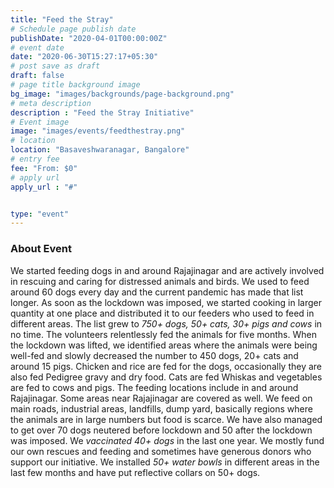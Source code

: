 ```yaml
---
title: "Feed the Stray"
# Schedule page publish date
publishDate: "2020-04-01T00:00:00Z"
# event date
date: "2020-06-30T15:27:17+05:30"
# post save as draft
draft: false
# page title background image
bg_image: "images/backgrounds/page-background.png"
# meta description
description : "Feed the Stray Initiative"
# Event image
image: "images/events/feedthestray.png"
# location
location: "Basaveshwaranagar, Bangalore"
# entry fee
fee: "From: $0"
# apply url
apply_url : "#"


type: "event"
---
```


### About Event

We started feeding dogs in and around Rajajinagar and are actively involved in rescuing and caring for distressed animals and birds. We used to feed around 60 dogs every day and the current pandemic has made that list longer. As soon as the lockdown was imposed, we started cooking in larger quantity at one place and distributed it to our feeders who used to feed in different areas. The list grew to _750+ dogs, 50+ cats, 30+ pigs and cows_ in no time. The volunteers relentlessly fed the animals for five months. When the lockdown was lifted, we identified areas where the animals were being well-fed and slowly decreased the number to 450 dogs, 20+ cats and around 15 pigs. Chicken and rice are fed for the dogs, occasionally they are also fed Pedigree gravy and dry food. Cats are fed Whiskas and vegetables are fed to cows and pigs. The feeding locations include in and around Rajajinagar. Some areas near Rajajinagar are covered as well. We feed on main roads, industrial areas, landfills, dump yard, basically regions where the animals are in large numbers but food is scarce. 
We have also managed to get over 70 dogs neutered before lockdown and 50 after the lockdown was imposed. We _vaccinated 40+ dogs_ in the last one year. 
We mostly fund our own rescues and feeding and sometimes have generous donors who support our initiative. We installed _50+ water bowls_ in different areas in the last few months and have put reflective collars on 50+ dogs. 
